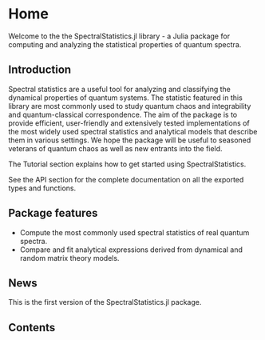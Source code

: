 # Home
Welcome to the the SpectralStatistics.jl library - a Julia package for computing and analyzing the statistical properties of quantum spectra.  

## Introduction
Spectral statistics are a useful tool for analyzing and classifying the dynamical properties of quantum systems. The statistic featured in this library are most commonly used to study quantum chaos and integrability and quantum-classical correspondence. The aim of the package is to provide efficient, user-friendly and extensively tested implementations of the most widely used spectral statistics and analytical models that describe them in various settings.
We hope the package will be useful to seasoned veterans of quantum chaos as well as new entrants into the field. 

The Tutorial section explains how to get started using SpectralStatistics.

See the API section for the complete documentation on all the exported types and functions. 

## Package features
- Compute the most commonly used spectral statistics of real quantum spectra.
- Compare and fit analytical expressions derived from dynamical and random matrix theory models.
 

## News
This is the first version of the SpectralStatistics.jl package.

## Contents
```@contents
```
